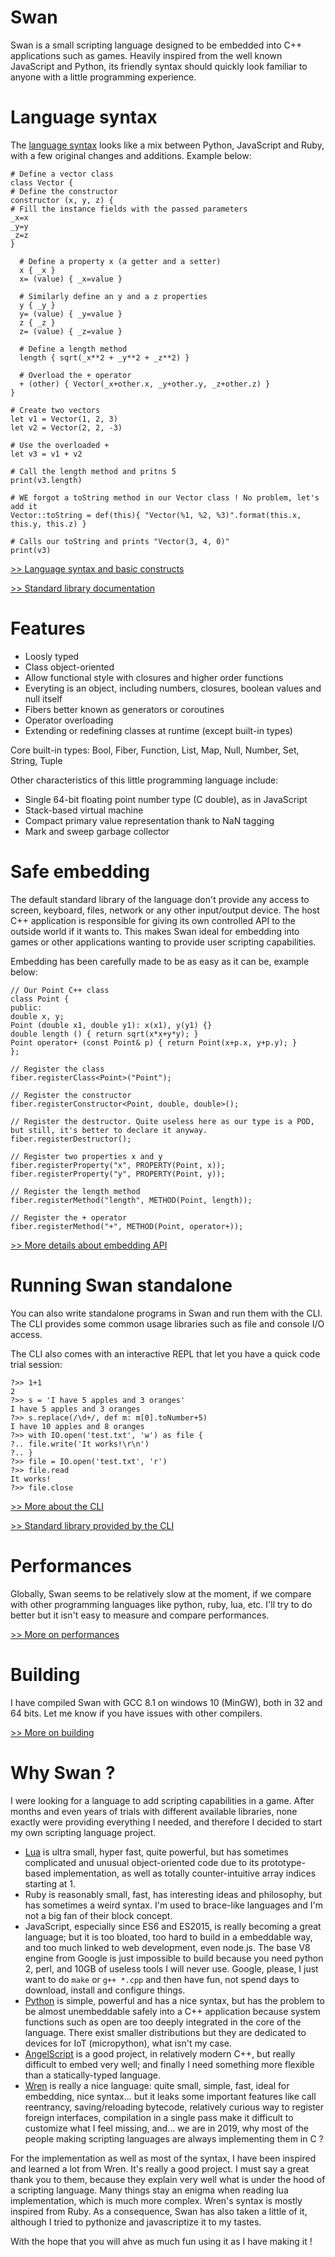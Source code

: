 # Swan

Swan is a small scripting language designed to be embedded into C++ applications such as games.
Heavily inspired from the well known JavaScript and Python, its friendly syntax should quickly look familiar to anyone with a little programming experience.

# Language syntax 
The [language syntax](docs/language-syntax.md) looks like a mix between Python, JavaScript and Ruby, with a few original changes and additions. Example below:

```
# Define a vector class
class Vector {
# Define the constructor
constructor (x, y, z) {
# Fill the instance fields with the passed parameters
_x=x 
_y=y
_z=z
}

  # Define a property x (a getter and a setter)
  x { _x } 
  x= (value) { _x=value }

  # Similarly define an y and a z properties
  y { _y }
  y= (value) { _y=value }
  z { _z }
  z= (value) { _z=value }

  # Define a length method
  length { sqrt(_x**2 + _y**2 + _z**2) }

  # Overload the + operator
  + (other) { Vector(_x+other.x, _y+other.y, _z+other.z) }
}

# Create two vectors
let v1 = Vector(1, 2, 3)
let v2 = Vector(2, 2, -3)

# Use the overloaded +
let v3 = v1 + v2

# Call the length method and pritns 5
print(v3.length)

# WE forgot a toString method in our Vector class ! No problem, let's add it
Vector::toString = def(this){ "Vector(%1, %2, %3)".format(this.x, this.y, this.z) }

# Calls our toString and prints "Vector(3, 4, 0)"
print(v3)
```

[>> Language syntax and basic constructs](docs/language-syntax.md)

[>> Standard library documentation](docs/stdlib.md)

# Features 
- Loosly typed
- Class object-oriented
- Allow functional style with closures and higher order functions
- Everyting is an object, including numbers, closures, boolean values and null itself
- Fibers better known as generators or coroutines
- Operator overloading
- Extending or redefining classes at runtime (except built-in types)

Core built-in types: Bool, Fiber, Function, List, Map, Null, Number, Set, String, Tuple

Other characteristics of this little programming language include:

- Single 64-bit floating point number type (C double), as in JavaScript
- Stack-based virtual machine
- Compact primary value representation thank to NaN tagging
- Mark and sweep garbage collector

# Safe embedding

The default standard library of the language don't provide any access to screen, keyboard, files, network or any other input/output device. 
The host C++ application is responsible for giving its own controlled API to the outside world if it wants to.
This makes Swan ideal for embedding into games or other applications wanting to provide user scripting capabilities.

Embedding has been carefully made to be as easy as it can be, example below:

```
// Our Point C++ class
class Point {
public:
double x, y;
Point (double x1, double y1): x(x1), y(y1) {}
double length () { return sqrt(x*x+y*y); }
Point operator+ (const Point& p) { return Point(x+p.x, y+p.y); }
};

// Register the class
fiber.registerClass<Point>("Point");

// Register the constructor
fiber.registerConstructor<Point, double, double>();

// Register the destructor. Quite useless here as our type is a POD, but still, it's better to declare it anyway.
fiber.registerDestructor();

// Register two properties x and y
fiber.registerProperty("x", PROPERTY(Point, x));
fiber.registerProperty("y", PROPERTY(Point, y));

// Register the length method
fiber.registerMethod("length", METHOD(Point, length));

// Register the + operator
fiber.registerMethod("+", METHOD(Point, operator+));
```


[>> More  details about embedding API](docs/embedding.md)

# Running Swan standalone
You can also write standalone programs in Swan  and run them with the CLI.
The CLI provides some common usage libraries such as file and console I/O access.

The CLI also comes with an interactive REPL that let you have a quick code trial session:

```
?>> 1+1
2
?>> s = 'I have 5 apples and 3 oranges'
I have 5 apples and 3 oranges
?>> s.replace(/\d+/, def m: m[0].toNumber+5)
I have 10 apples and 8 oranges
?>> with IO.open('test.txt', 'w') as file {
?.. file.write('It works!\r\n')
?.. }
?>> file = IO.open('test.txt', 'r')
?>> file.read
It works!
?>> file.close
```

[>> More about the CLI](docs/cli.md)

[>> Standard library provided by the CLI](docs/cli-stdlib.md)

# Performances
Globally, Swan seems to be relatively slow at the moment, if we compare with other programming languages like python, ruby, lua, etc.
I'll try to do better but it isn't easy to measure and compare performances.

[>> More on performances](docs/performances.md)

# Building
I have compiled Swan with GCC 8.1 on windows 10 (MinGW), both in 32 and 64 bits.
Let me know if you have issues with other compilers.

[>> More on building](docs/building.md)

# Why Swan ?

I were looking for a language to add scripting capabilities in a game.
After months and even years of trials with different available libraries, none exactly were providing everything I needed, and therefore I decided to start my own scripting language project.

- [Lua](http://lua.org/) is ultra small, hyper fast, quite powerful, but has sometimes complicated and unusual object-oriented code due to its prototype-based implementation, as well as totally counter-intuitive array indices starting at 1.
- Ruby is reasonably small, fast, has interesting ideas and philosophy, but has sometimes a weird syntax. I'm used to brace-like languages and I'm not a big fan of their block concept.
- JavaScript, especially since ES6 and ES2015, is really becoming a great language; but it is too bloated, too hard to build in a embeddable way, and too much linked to web development, even node.js. The base V8 engine from Google is just impossible to build because you need python 2, perl, and 10GB of useless tools I will never use. Google, please, I just want to do `make` or `g++ *.cpp` and then have fun, not spend days to download, install and configure things.
- [Python](http://python.org/) is simple, powerful and has a nice syntax, but has the problem to be almost unembeddable safely into a C++ application because system functions such as open are too deeply integrated in the core of the language. There exist smaller distributions but they are dedicated to devices for IoT (micropython), what isn't my case.
- [AngelScript](http://angelcode.com/) is a good project, in relatively modern C++, but really difficult to embed very well; and finally I need something more flexible than a statically-typed language.
- [Wren](https://github.com/wren-lang/wren) is really a nice language: quite small, simple, fast, ideal for embedding, nice syntax... but it leaks some important features like call reentrancy, saving/reloading bytecode, relatively curious way to register foreign interfaces, compilation in a single pass make it difficult to customize what I feel missing, and... we are in 2019, why most of the people making scripting languages are always implementing them in C ?

For the implementation as well as most of the syntax, I have been inspired and learned a lot from Wren. It's really a good project.
I must say a great thank you to them, because they explain very well what is under the hood of a scripting language. Many things stay an enigma when reading lua implementation, which is much more complex.
Wren's syntax is mostly inspired from Ruby. As a consequence, Swan has also taken a little of it, although I tried to pythonize and javascriptize it to my tastes. 

With the hope that you will ahve as much fun using it as I have making it !
